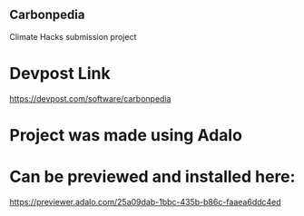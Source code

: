 ## Carbonpedia
Climate Hacks submission project
# Devpost Link
https://devpost.com/software/carbonpedia
# Project was made using Adalo 
# Can be previewed and installed here:
https://previewer.adalo.com/25a09dab-1bbc-435b-b86c-faaea6ddc4ed
